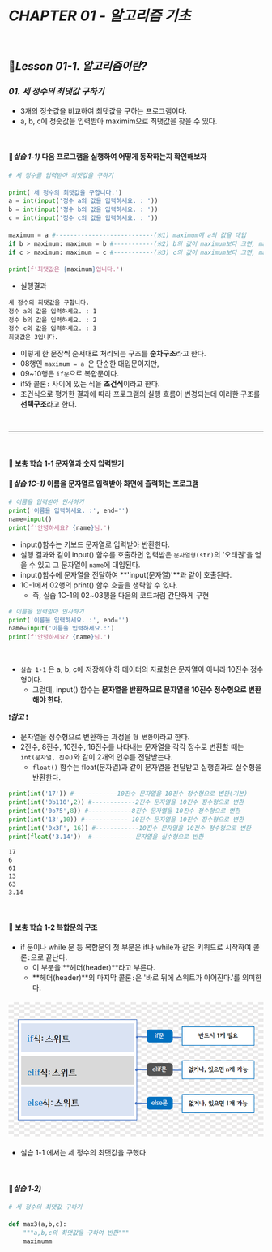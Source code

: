 # _CHAPTER 01 - 알고리즘 기초_

<br>

## :pencil:_Lesson 01-1. 알고리즘이란?_

### _01. 세 정수의 최댓값 구하기_

- 3개의 정숫값을 비교하여 최댓값을 구하는 프로그램이다.
- a, b, c에 정숫값을 입력받아 maximim으로 최댓값을 찾을 수 있다.

<br>

#### :memo:_실습 1-1)_ 다음 프로그램을 실행하여 어떻게 동작하는지 확인해보자

```python
# 세 정수를 입력받아 최댓값을 구하기

print('세 정수의 최댓값을 구합니다.')
a = int(input('정수 a의 값을 입력하세요. : '))
b = int(input('정수 b의 값을 입력하세요. : '))
c = int(input('정수 c의 값을 입력하세요. : '))

maximum = a #---------------------------(※1) maximum에 a의 값을 대입
if b > maximum: maximum = b #-----------(※2) b의 값이 maximum보다 크면, maximum에 b의 값을 대입
if c > maximum: maximum = c #-----------(※3) c의 값이 maximum보다 크면, maximum에 c의 값을 대입
    
print(f'최댓값은 {maximum}입니다.')
```

- 실행결과

```
세 정수의 최댓값을 구합니다.
정수 a의 값을 입력하세요. : 1
정수 b의 값을 입력하세요. : 2
정수 c의 값을 입력하세요. : 3
최댓값은 3입니다.
```

- 이렇게 한 문장씩 순서대로 처리되는 구조를 **순차구조**라고 한다.
- 08행인 `maximum = a `은 단순한 대입문이지만,
- 09~10행은 `if문`으로 복합문이다.
- if와 콜론`:` 사이에 있는 식을 **조건식**이라고 한다.
- 조건식으로 평가한 결과에 따라 프로그램의 실행 흐름이 변경되는데 이러한 구조를 **선택구조**라고 한다.

<br>

---

<br>

#### :blue_book: 보충 학습 1-1 문자열과 숫자 입력받기

#### :memo:_실습 1C-1)_ 이름을 문자열로 입력받아 화면에 출력하는 프로그램

```python
# 이름을 입력받아 인사하기
print('이름을 입력하세요. :', end='')
name=input()
print(f'안녕하세요? {name}님.')
```

- input()함수는 키보드 문자열로 입력받아 반환한다.
- 실행 결과와 같이 input() 함수를 호출하면 입력받은 `문자열형(str)`의 '오태권'을 얻을 수 있고 그 문자열이 `name`에 대입된다.
- input()함수에 문자열을 전달하여 **'input(문자열)'**과 같이 호출된다.
- 1C-1에서 02행의 print() 함수 호출을 생략할 수 있다.
  - 즉, 실습 1C-1의 02~03행을 다음의 코드처럼 간단하게 구현

```python
# 이름을 입력받아 인사하기
print('이름을 입력하세요. :', end='')
name=input('이름을 입력하세요.:')
print(f'안녕하세요? {name}님.')
```

<br>

- `실습 1-1` 은 a, b, c에 저장해야 하 데이터의 자료형은 문자열이 아니라 10진수 정수형이다.
  - 그런데, input() 함수는 **문자열을 반환하므로 문자열을 10진수 정수형으로 변환해야 한다.**

:exclamation:***참고​*​** :exclamation:

- 문자열을 정수형으로 변환하는 과정을 `형 변환`이라고 한다.
- 2진수, 8진수, 10진수, 16진수를 나타내는 문자열을 각각 정수로 변환할 때는 `int(문자열, 진수)`와 같이 2개의 인수를 전달받는다.  
  - `float()` 함수는 float(문자열)과 같이 문자열을 전달받고 실행결과로 실수형을 반환한다.

```python
print(int('17')) #------------10잔수 문자열을 10진수 정수형으로 변환(기본)
print(int('0b110',2)) #------------2진수 문자열을 10진수 정수형으로 변환
print(int('0o75',8)) #------------8진수 문자열을 10진수 정수형으로 변환
print(int('13',10)) #------------ 10진수 문자열을 10진수 정수형으로 변환
print(int('0x3F', 16)) #------------10진수 문자열을 10진수 정수형으로 변환
print(float('3.14'))  #------------문자열을 실수형으로 반환
```

```
17
6
61
13
63
3.14
```

<br>

#### :blue_book: 보충 학습 1-2 복합문의 구조

- if 문이나 while 문 등 복합문의 첫 부분은 if나 while과 같은 키워드로 시작하여 콜론`:`으로 끝난다.
  - 이 부분을 **헤더(header)**라고 부른다.
  - **헤더(header)**의 마지막 콜론`:`은 '바로 뒤에 스위트가 이어진다.'를 의미한다.

#### ![](https://github.com/ohtaekwon/TIL-Python/blob/master/DOIT-Data%20Structure%20&%20Algorism-Python/img/ch01_1C-2_if%EB%AC%B8%EC%9D%98%20%EA%B5%AC%EC%A1%B0.png?raw=true)

- 실습 1-1 에서는 세 정수의 최댓값을 구했다

<br>

#### :memo:_실습 1-2)_ 

```python
# 세 정수의 최댓값 구하기

def max3(a,b,c):
    """a,b,c의 최댓값을 구하여 반환"""
    maximumm

```
